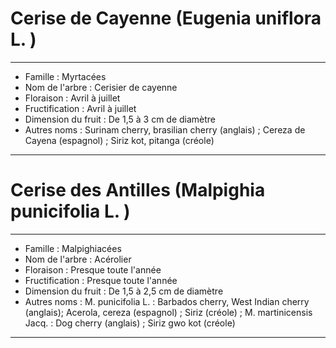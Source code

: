 # Cerise de Cayenne (Eugenia uniflora L. )

---

- Famille : Myrtacées
- Nom de l'arbre : Cerisier de cayenne
- Floraison : Avril à juillet
- Fructification : Avril à juillet
- Dimension du fruit : De 1,5 à 3 cm de diamètre
- Autres noms : Surinam cherry, brasilian cherry (anglais) ; Cereza de Cayena (espagnol) ; Siriz kot, pitanga (créole)

---

# Cerise des Antilles (Malpighia punicifolia L. )

---

- Famille : Malpighiacées
- Nom de l'arbre : Acérolier
- Floraison : Presque toute l'année
- Fructification : Presque toute l'année
- Dimension du fruit : De 1,5 à 2,5 cm de diamètre
- Autres noms : M. punicifolia L. : Barbados cherry, West Indian cherry (anglais); Acerola, cereza (espagnol) ; Siriz (créole) ; M. martinicensis Jacq. : Dog cherry (anglais) ; Siriz gwo kot (créole)

---
